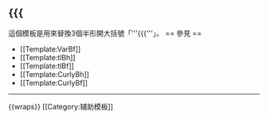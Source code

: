 {{{<noinclude>
-----
這個模板是用來替換3個半形開大括號「'''{{{'''」。
== 參見 ==
* [[Template:VarBf]]
* [[Template:tlBh]]
* [[Template:tlBf]]
* [[Template:CurlyBh]]
* [[Template:CurlyBf]]
----
{{wraps}}
[[Category:辅助模板]]
</noinclude>